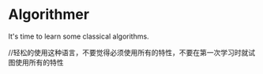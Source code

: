 # Algorithmer
It's time to learn some classical algorithms.

//轻松的使用这种语言，不要觉得必须使用所有的特性，不要在第一次学习时就试图使用所有的特性
